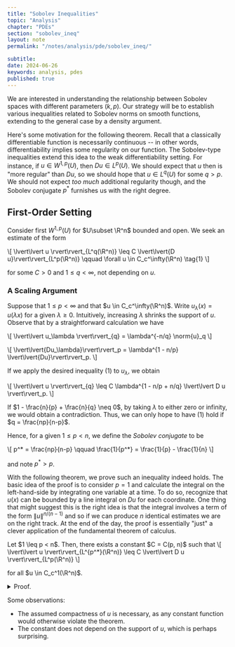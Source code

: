 ```yaml
---
title: "Sobolev Inequalities"
topic: "Analysis"
chapter: "PDEs"
section: "sobolev_ineq"
layout: note
permalink: "/notes/analysis/pde/sobolev_ineq/"

subtitle:
date: 2024-06-26
keywords: analysis, pdes
published: true
---
```


We are interested in understanding the relationship between Sobolev spaces with different parameters $(k, p)$. Our strategy will be to establish various inequalities related to Sobolev norms on smooth functions, extending to the general case by a density argument.

Here's some motivation for the following theorem. Recall that a classically differentiable function is necessarily continuous -- in other words, differentiability implies some regularity on our function. The Sobolev-type inequalities extend this idea to the weak differentiability setting. For instance, if $u \in W^{1,p}(U)$, then $Du \in L^p(U)$. We should expect that $u$ then is "more regular" than $Du$, so we should hope that $u \in L^q(U)$ for some $q > p$. We should not expect *too much* additional regularity though, and the Sobolev conjugate $p^*$ furnishes us with the right degree.  


## First-Order Setting

Consider first $W^{1,p}(U)$ for $U\subset \R^n$ bounded and open. We seek an estimate of the form

\\[
\lvert\lvert u \rvert\rvert_{L^q(\R^n)} \leq C \lvert\lvert{D u}\rvert\rvert_{L^p(\R^n)} \qquad \forall u \in C_c^\infty(\R^n) \tag{1}
\\]

for some $C>0$ and $1 \leq q < \infty$, not depending on $u$. 

### A Scaling Argument

Suppose that $1 \leq p < \infty$ and that $u \in C_c^\infty(\R^n)$. Write $u_\lambda(x) = u(\lambda x)$ for a given $\lambda \geq 0$. Intuitively, increasing $\lambda$ shrinks the support of $u$. Observe that by a straightforward calculation we have

\\[
\lvert\lvert u_\lambda \rvert\rvert_{q} = \lambda^{-n/q} \norm{u}_q
\\]

\\[
\lvert\lvert{Du_\lambda}\rvert\rvert_p = \lambda^{1 - n/p} \lvert\lvert{Du}\rvert\rvert_p.
\\]

If we apply the desired inequality (1) to $u_\lambda$, we obtain

\\[
\lvert\lvert u \rvert\rvert_{q} \leq C \lambda^{1 - n/p + n/q} \lvert\lvert D u \rvert\rvert_p.
\\]

If $1 - \frac{n}{p} + \frac{n}{q} \neq 0$, by taking $\lambda$ to either zero or infinity, we would obtain a contradiction. Thus, we can only hope to have (1) hold if $q = \frac{np}{n-p}$.

Hence, for a given $1 \leq p < n$, we define the *Sobolev conjugate* to be

\\[
p^* = \frac{np}{n-p} \qquad \frac{1}{p^*} = \frac{1}{p} - \frac{1}{n}
\\]

and note $p^* > p$. 

With the following theorem, we prove such an inequality indeed holds. The basic idea of the proof is to consider $p=1$ and calculate the integral on the left-hand-side by integrating one variable at a time. To do so, recognize that $u(x)$ can be bounded by a line integral on $Du$ for each coordinate. One thing that might suggest this is the right idea is that the integral involves a term of the form $\|u\|^{n/(n-1)}$ and so if we can produce $n$ identical estimates we are on the right track. At the end of the day, the proof is essentially "just" a clever application of the fundamental theorem of calculus.

<div class='theorem' name='Gagliardo-Nirenberg-Sobolev Inequality'>
Let $1 \leq p < n$. Then, there exists a constant $C = C(p, n)$ such that
\[
\lvert\lvert u \rvert\rvert_{L^{p^*}(\R^n)} \leq C \lvert\lvert D u \rvert\rvert_{L^p(\R^n)}
\]

for all $u \in C_c^1(\R^n)$. 
</div>
<details class='proof'>
<summary> Proof. </summary>
<strong> Step one: $p=1$. </strong> 

Let $x = (x_1, \dots, x_n) \in \R^n$ be fixed. Since $u$ has compact support, we can integrate along a line to get

\[
u(x) = \int_{-\infty}^{x_i} \partial_i u(x_1, \dots, x_{i-1}, y_i, x_{i+1}, \dots, x_n) \d y_i
\]
and as a result we see
\[
|u(x)| \leq \int_{-\infty}^\infty |D u(x_1, \dots, y_i, \dots, x_n|) \d y_i
\]

which holds for every $i = 1, 2, \dots, n$. As a consequence of the previous inequality, we obtain

\[
|u(x)|^{n/(n-1)} \leq \prod_{i=1}^n \left( \int |D u| \d y_i \right)^{1/(n-1)}.
\]

Now, let's integrate against $x_1$. Let $I_1 = \int |Du| \d y_1$. Since the first term in the product does not depend on $x_1$, we have
\[
\begin{aligned}
\int_{-\infty}^\infty |u|^{n/(n-1)}\d x_1 &\leq \left(I_1^{1 / (n-1)} \right) \int_{-\infty}^\infty \prod_{i=2}^n \left( \int|Du| \d y_i \right)^{1/(n-1)} \d x_1 \\
&\leq \left( I_1 \right)^{1 / (n-1)} \left( \prod_{i=2}^n \int_{-\infty}^\infty \int_{-\infty}^\infty |Du| \d x_1 \d y_i \right)^{1/(n-1)}
\end{aligned}
\]

where the second line follows from (the generalized) Holder's inequality with $p_i = 1/(n-1)$. Set
\[
I_i = \int \int |D u | \d x_1 d y_1 \qquad i = 2, 3, \dots, n.
\]

Noticing again that the second product does not depend on $x_2$, we integrate against $x_2$ to see
\[
\int\int |u|^{n/(n-1)}\d x_1 \d x_2 \leq \left( \int\int |D u| \d x_1 \d y_2 \right)^{1/(n-1)}\int \prod_{i \neq 2} I_i^{1/(n-1)} \d x_2.
\]

Another application of Holder's inequality gives us

\[
\begin{aligned}
\int\int |u|^{n/(n-1)}\d x_1 \d x_2 \leq &\left( \int\int |Du| \d x_1 \d y_2 \right)^{1/(n-1)} \left( \int\int |Du| \d y_1 \d x_2 \right)^{1/(n-1)} \\
&\cdot \prod_{i=3}^n \left( \int\int\int |D u| \d x_1 \d x_2 \d y_i \right)^{1/(n-1)}.
\end{aligned}
\]

Stepping back, we see that repeating this argument reuslts in a term in the product being dropped, yielding

\[
\int |u|^{n/(n-1)} \d x \leq \left( \int |Du| \d x\right)^{n/(n-1)}
\]

which is the claim for $p=1$.

<br><br>
<strong> Step two: $1 < p < n$. </strong> Our strategy now will be to apply the previously obtained inequality to $v = |u|^\gamma$ for some appropriately chosen $\gamma > 1$. Indeed, the result for $p=1$ and an application of Holder's inequality gives us

\[
\left(\int |u|^{(\gamma n) / (n-1)} \right)^{(n-1)/n} \leq \gamma \int |u|^{\gamma-1} |Du| \d x \leq \gamma \lvert\lvert Du \rvert\rvert_p \left( \int |u|^{\frac{(\gamma-1)p}{p-1} } \d x \right)^{(p-1)/p}.
\]

To choose $\gamma$, we'd like that the exponent on $|u|$ on the LHS matches that on the RHS, i.e.

\[
\frac{\gamma n}{n-1} = \frac{(\gamma - 1) p}{p -1} \implies \gamma = \frac{p(n-1)}{n-p} > 1.
\]

Note that upon this choice we have $\frac{\gamma n}{n - 1} = p^*$, giving us the desired estimate
\[
\lvert\lvert u \rvert\rvert_{p^*} \leq \lvert\lvert D u \rvert\rvert_{p}.
\]
</details>

Some observations:
- The assumed compactness of $u$ is necessary, as any constant function would otherwise violate the theorem.
- The constant does not depend on the support of $u$, which is perhaps surprising.




